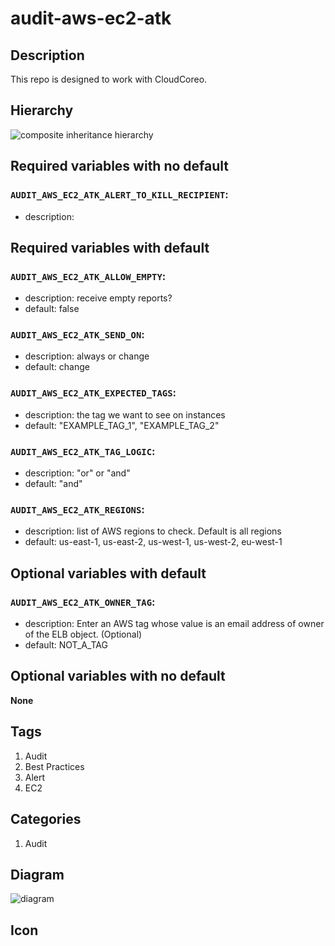 audit-aws-ec2-atk
============================



## Description
This repo is designed to work with CloudCoreo.


## Hierarchy
![composite inheritance hierarchy](https://raw.githubusercontent.com/CloudCoreo/audit-aws-ec2-samples/master/images/hierarchy.png "composite inheritance hierarchy")



## Required variables with no default

### `AUDIT_AWS_EC2_ATK_ALERT_TO_KILL_RECIPIENT`:
  * description: 


## Required variables with default

### `AUDIT_AWS_EC2_ATK_ALLOW_EMPTY`:
  * description: receive empty reports?
  * default: false

### `AUDIT_AWS_EC2_ATK_SEND_ON`:
  * description: always or change
  * default: change

### `AUDIT_AWS_EC2_ATK_EXPECTED_TAGS`:
  * description: the tag we want to see on instances
  * default: "EXAMPLE_TAG_1", "EXAMPLE_TAG_2"

### `AUDIT_AWS_EC2_ATK_TAG_LOGIC`:
  * description: "or" or "and"
  * default: "and"

### `AUDIT_AWS_EC2_ATK_REGIONS`:
  * description: list of AWS regions to check. Default is all regions
  * default: us-east-1, us-east-2, us-west-1, us-west-2, eu-west-1


## Optional variables with default

### `AUDIT_AWS_EC2_ATK_OWNER_TAG`:
  * description: Enter an AWS tag whose value is an email address of owner of the ELB object. (Optional)
  * default: NOT_A_TAG


## Optional variables with no default

**None**

## Tags
1. Audit
1. Best Practices
1. Alert
1. EC2

## Categories
1. Audit



## Diagram
![diagram](https://raw.githubusercontent.com/CloudCoreo/audit-aws-ec2-atk/master/images/diagram.png "diagram")


## Icon


